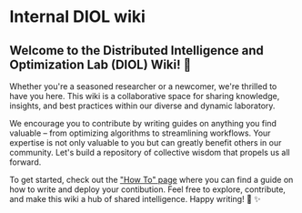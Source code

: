 # Internal DIOL wiki

## Welcome to the Distributed Intelligence and Optimization Lab (DIOL) Wiki! :star2:

Whether you're a seasoned researcher or a newcomer, we're thrilled to have you here. This wiki is a collaborative space for sharing knowledge, insights, and best practices within our diverse and dynamic laboratory.

We encourage you to contribute by writing guides on anything you find valuable – from optimizing algorithms to streamlining workflows. Your expertise is not only valuable to you but can greatly benefit others in our community. Let's build a repository of collective wisdom that propels us all forward.

To get started, check out the ["How To" page](how-to-wiki.md) where you can find a guide on how to write and deploy your contibution. Feel free to explore, contribute, and make this wiki a hub of shared intelligence. Happy writing! :rocket: :sparkles:
